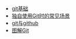 
- [git基础](git基础.md)
- [独自使用Git时的常见场景](独自使用Git时的常见场景.md)
- [git与github](git与github.md)
- [图解Git](图解Git.md)

